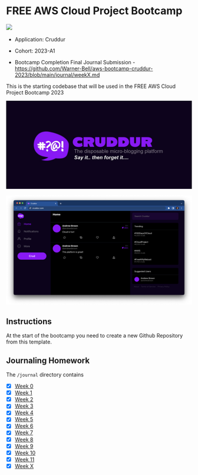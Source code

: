# FREE AWS Cloud Project Bootcamp

![](https://codebuild.us-east-1.amazonaws.com/badges?uuid=eyJlbmNyeXB0ZWREYXRhIjoicWIyaWFaNElvcWpjaUg3eDhEeGR1Rlg5eWc1VzRNVjVFM3RMbXVmeHp6R3VMcVA1dk1NRWdBS25pM0FiVkI3SkdueE0zUEV1VXVuTWFua2FaVFk4dE5FPSIsIml2UGFyYW1ldGVyU3BlYyI6InplWlYwdkFrZG5DSlZIdU4iLCJtYXRlcmlhbFNldFNlcmlhbCI6MX0%3D&branch=main)

- Application: Cruddur
- Cohort: 2023-A1

- Bootcamp Completion Final Journal Submission - https://github.com/Warner-Bell/aws-bootcamp-cruddur-2023/blob/main/journal/weekX.md

This is the starting codebase that will be used in the FREE AWS Cloud Project Bootcamp 2023

![Cruddur Graphic](_docs/assets/cruddur-banner.jpg)

![Cruddur Screenshot](_docs/assets/cruddur-screenshot.png)

## Instructions

At the start of the bootcamp you need to create a new Github Repository from this template.

## Journaling Homework

The `/journal` directory contains

- [x] [Week 0](journal/week0.md)
- [x] [Week 1](journal/week1.md)
- [x] [Week 2](journal/week2.md)
- [x] [Week 3](journal/week3.md)
- [x] [Week 4](journal/week4.md)
- [x] [Week 5](journal/week5.md)
- [x] [Week 6](journal/week6.md)
- [x] [Week 7](journal/week7.md)
- [x] [Week 8](journal/week8.md)
- [x] [Week 9](journal/week9.md)
- [x] [Week 10](journal/week10.md)
- [x] [Week 11](journal/week11.md)
- [x] [Week X](journal/week12.md)
